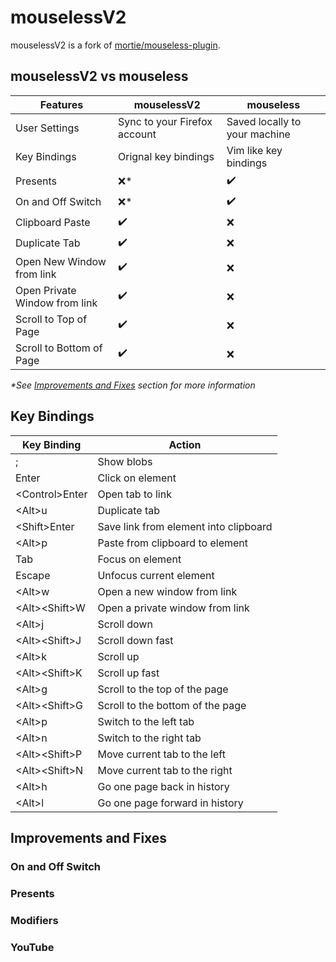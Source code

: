 # mouselessV2

mouselessV2 is a fork of
[mortie/mouseless-plugin](https://github.com/mortie/mouseless-plugin).

## mouselessV2 vs mouseless

| Features                      | mouselessV2                  | mouseless                     |
| ----------------------------- | ---------------------------- | ----------------------------- |
| User Settings                 | Sync to your Firefox account | Saved locally to your machine |
| Key Bindings                  | Orignal key bindings         | Vim like key bindings         |
| Presents                      | :x:\*                        | :heavy_check_mark:            |
| On and Off Switch             | :x:\*                        | :heavy_check_mark:            |
| Clipboard Paste               | :heavy_check_mark:           | :x:                           |
| Duplicate Tab                 | :heavy_check_mark:           | :x:                           |
| Open New Window from link     | :heavy_check_mark:           | :x:                           |
| Open Private Window from link | :heavy_check_mark:           | :x:                           |
| Scroll to Top of Page         | :heavy_check_mark:           | :x:                           |
| Scroll to Bottom of Page      | :heavy_check_mark:           | :x:                           |

_\*See [Improvements and Fixes](#improvements-and-fixes) section for more information_

## Key Bindings

| Key Binding     | Action                                |
| --------------- | ------------------------------------- |
| ;               | Show blobs                            |
| Enter           | Click on element                      |
| \<Control>Enter | Open tab to link                      |
| \<Alt>u         | Duplicate tab                         |
| \<Shift>Enter   | Save link from element into clipboard |
| \<Alt>p         | Paste from clipboard to element       |
| Tab             | Focus on element                      |
| Escape          | Unfocus current element               |
| \<Alt>w         | Open a new window from link           |
| \<Alt>\<Shift>W | Open a private window from link       |
| \<Alt>j         | Scroll down                           |
| \<Alt>\<Shift>J | Scroll down fast                      |
| \<Alt>k         | Scroll up                             |
| \<Alt>\<Shift>K | Scroll up fast                        |
| \<Alt>g         | Scroll to the top of the page         |
| \<Alt>\<Shift>G | Scroll to the bottom of the page      |
| \<Alt>p         | Switch to the left tab                |
| \<Alt>n         | Switch to the right tab               |
| \<Alt>\<Shift>P | Move current tab to the left          |
| \<Alt>\<Shift>N | Move current tab to the right         |
| \<Alt>h         | Go one page back in history           |
| \<Alt>l         | Go one page forward in history        |

## Improvements and Fixes

### On and Off Switch

### Presents

### Modifiers

### YouTube
